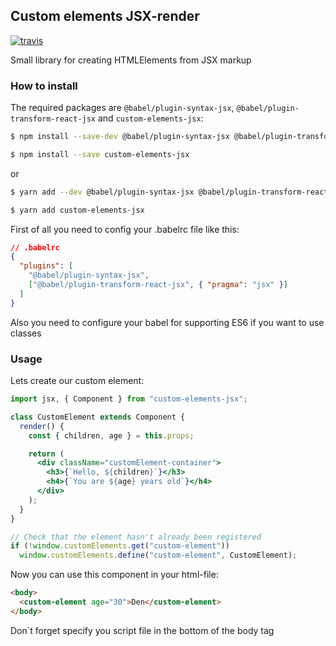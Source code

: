 ## Custom elements JSX-render

[![travis](https://travis-ci.org/DenRostokin/custom-elements-jsx.svg?branch=master)](https://travis-ci.org/DenRostokin/custom-elements-jsx)

Small library for creating HTMLElements from JSX markup

### How to install

The required packages are `@babel/plugin-syntax-jsx`, `@babel/plugin-transform-react-jsx` and `custom-elements-jsx`:

```sh
$ npm install --save-dev @babel/plugin-syntax-jsx @babel/plugin-transform-react-jsx

$ npm install --save custom-elements-jsx
```

or

```sh
$ yarn add --dev @babel/plugin-syntax-jsx @babel/plugin-transform-react-jsx

$ yarn add custom-elements-jsx
```

First of all you need to config your .babelrc file like this:

```json
// .babelrc
{
  "plugins": [
    "@babel/plugin-syntax-jsx",
    ["@babel/plugin-transform-react-jsx", { "pragma": "jsx" }]
  ]
}
```

Also you need to configure your babel for supporting ES6 if you want to use classes

### Usage

Lets create our custom element:

```jsx
import jsx, { Component } from "custom-elements-jsx";

class CustomElement extends Component {
  render() {
    const { children, age } = this.props;

    return (
      <div className="customElement-container">
        <h3>{`Hello, ${children}`}</h3>
        <h4>{`You are ${age} years old`}</h4>
      </div>
    );
  }
}

// Check that the element hasn't already been registered
if (!window.customElements.get("custom-element"))
  window.customElements.define("custom-element", CustomElement);
```

Now you can use this component in your html-file:

```html
<body>
  <custom-element age="30">Den</custom-element>
</body>
```

Don`t forget specify you script file in the bottom of the body tag
